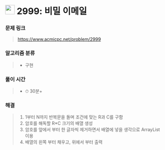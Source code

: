 # <img src="https://static.solved.ac/tier_small/5.svg" width=30> 2999: 비밀 이메일

### 문제 링크
> https://www.acmicpc.net/problem/2999

### 알고리즘 분류
>- 구현

### 풀이 시간
>- ⏱ 30분+

### 해결
> 1. 1부터 N까지 반복문을 돌며 조건에 맞는 R과 C를 구함
> 2. 암호를 해독할 R*C 크기의 배열 생성
> 3. 암호를 앞에서 부터 한 글자씩 제거하면서 배열에 넣을 생각으로 ArrayList 이용
> 4. 배열의 왼쪽 부터 채우고, 위에서 부터 출력